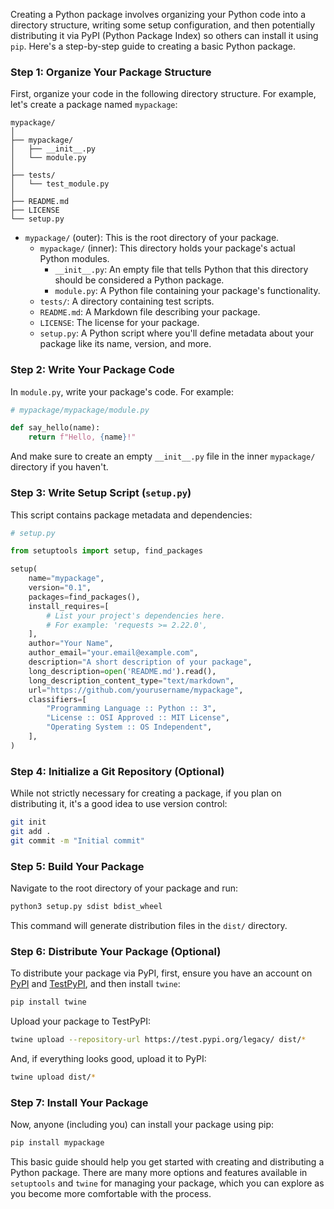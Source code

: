 Creating a Python package involves organizing your Python code into a directory structure, writing some setup configuration, and then potentially distributing it via PyPI (Python Package Index) so others can install it using `pip`. Here's a step-by-step guide to creating a basic Python package.

### Step 1: Organize Your Package Structure

First, organize your code in the following directory structure. For example, let's create a package named `mypackage`:

```
mypackage/
│
├── mypackage/
│   ├── __init__.py
│   └── module.py
│
├── tests/
│   └── test_module.py
│
├── README.md
├── LICENSE
└── setup.py
```

- `mypackage/` (outer): This is the root directory of your package.
  - `mypackage/` (inner): This directory holds your package's actual Python modules.
    - `__init__.py`: An empty file that tells Python that this directory should be considered a Python package.
    - `module.py`: A Python file containing your package's functionality.
  - `tests/`: A directory containing test scripts.
  - `README.md`: A Markdown file describing your package.
  - `LICENSE`: The license for your package.
  - `setup.py`: A Python script where you'll define metadata about your package like its name, version, and more.

### Step 2: Write Your Package Code

In `module.py`, write your package's code. For example:

```python
# mypackage/mypackage/module.py

def say_hello(name):
    return f"Hello, {name}!"
```

And make sure to create an empty `__init__.py` file in the inner `mypackage/` directory if you haven't.

### Step 3: Write Setup Script (`setup.py`)

This script contains package metadata and dependencies:

```python
# setup.py

from setuptools import setup, find_packages

setup(
    name="mypackage",
    version="0.1",
    packages=find_packages(),
    install_requires=[
        # List your project's dependencies here.
        # For example: 'requests >= 2.22.0',
    ],
    author="Your Name",
    author_email="your.email@example.com",
    description="A short description of your package",
    long_description=open('README.md').read(),
    long_description_content_type="text/markdown",
    url="https://github.com/yourusername/mypackage",
    classifiers=[
        "Programming Language :: Python :: 3",
        "License :: OSI Approved :: MIT License",
        "Operating System :: OS Independent",
    ],
)
```

### Step 4: Initialize a Git Repository (Optional)

While not strictly necessary for creating a package, if you plan on distributing it, it's a good idea to use version control:

```bash
git init
git add .
git commit -m "Initial commit"
```

### Step 5: Build Your Package

Navigate to the root directory of your package and run:

```bash
python3 setup.py sdist bdist_wheel
```

This command will generate distribution files in the `dist/` directory.

### Step 6: Distribute Your Package (Optional)

To distribute your package via PyPI, first, ensure you have an account on [PyPI](https://pypi.org/) and [TestPyPI](https://test.pypi.org/), and then install `twine`:

```bash
pip install twine
```

Upload your package to TestPyPI:

```bash
twine upload --repository-url https://test.pypi.org/legacy/ dist/*
```

And, if everything looks good, upload it to PyPI:

```bash
twine upload dist/*
```

### Step 7: Install Your Package

Now, anyone (including you) can install your package using pip:

```bash
pip install mypackage
```

This basic guide should help you get started with creating and distributing a Python package. There are many more options and features available in `setuptools` and `twine` for managing your package, which you can explore as you become more comfortable with the process.
